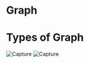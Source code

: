 # Graph 
# Types of Graph 
![Capture](https://user-images.githubusercontent.com/99830416/181613866-b2555edb-c11a-4cbf-90b3-8a6681333691.PNG)
![Capture](https://user-images.githubusercontent.com/99830416/181614059-f6b4fced-f4e9-4184-8c3f-713c4c90a3e4.PNG)
